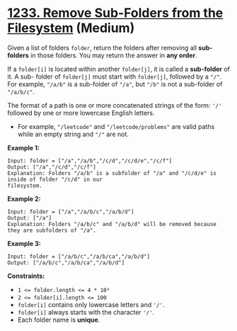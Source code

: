 # [1233. Remove Sub-Folders from the Filesystem][link] (Medium)

[link]: https://leetcode.com/problems/remove-sub-folders-from-the-filesystem/

Given a list of folders `folder`, return the folders after removing all **sub-folders** in those
folders. You may return the answer in **any order**.

If a `folder[i]` is located within another `folder[j]`, it is called a **sub-folder** of it. A sub-
folder of `folder[j]` must start with `folder[j]`, followed by a `"/"`. For example, `"/a/b"` is a
sub-folder of `"/a"`, but `"/b"` is not a sub-folder of `"/a/b/c"`.

The format of a path is one or more concatenated strings of the form: `'/'` followed by one or more
lowercase English letters.

- For example, `"/leetcode"` and `"/leetcode/problems"` are valid paths while an empty string and
`"/"` are not.

**Example 1:**

```
Input: folder = ["/a","/a/b","/c/d","/c/d/e","/c/f"]
Output: ["/a","/c/d","/c/f"]
Explanation: Folders "/a/b" is a subfolder of "/a" and "/c/d/e" is inside of folder "/c/d" in our
filesystem.
```

**Example 2:**

```
Input: folder = ["/a","/a/b/c","/a/b/d"]
Output: ["/a"]
Explanation: Folders "/a/b/c" and "/a/b/d" will be removed because they are subfolders of "/a".
```

**Example 3:**

```
Input: folder = ["/a/b/c","/a/b/ca","/a/b/d"]
Output: ["/a/b/c","/a/b/ca","/a/b/d"]
```

**Constraints:**

- `1 <= folder.length <= 4 * 10⁴`
- `2 <= folder[i].length <= 100`
- `folder[i]` contains only lowercase letters and `'/'`.
- `folder[i]` always starts with the character `'/'`.
- Each folder name is **unique**.
